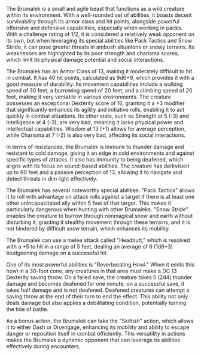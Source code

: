 The Brumalek is a small and agile beast that functions as a wild creature within its environment. With a well-rounded set of abilities, it boasts decent survivability through its armor class and hit points, alongside powerful offensive and defensive capabilities, especially when working in packs. With a challenge rating of 1/2, it is considered a relatively weak opponent on its own, but when leveraging its special abilities like Pack Tactics and Snow Stride, it can pose greater threats in ambush situations or snowy terrains. Its weaknesses are highlighted by its poor strength and charisma scores, which limit its physical damage potential and social interactions. 

The Brumalek has an Armor Class of 13, making it moderately difficult to hit in combat. It has 40 hit points, calculated as 9d6+9, which provides it with a good measure of durability. Its movement capabilities include a walking speed of 30 feet, a burrowing speed of 20 feet, and a climbing speed of 20 feet, making it very versatile in various environments. The creature possesses an exceptional Dexterity score of 16, granting it a +3 modifier that significantly enhances its agility and initiative rolls, enabling it to act quickly in combat situations. Its other stats, such as Strength at 5 (-3) and Intelligence at 4 (-3), are very bad, meaning it lacks physical power and intellectual capabilities. Wisdom at 13 (+1) allows for average perception, while Charisma at 7 (-2) is also very bad, affecting its social interactions.

In terms of resistances, the Brumalek is immune to thunder damage and resistant to cold damage, giving it an edge in cold environments and against specific types of attacks. It also has immunity to being deafened, which aligns with its focus on sound-based abilities. The creature has darkvision up to 60 feet and a passive perception of 13, allowing it to navigate and detect threats in dim light effectively.

The Brumalek has several noteworthy special abilities. "Pack Tactics" allows it to roll with advantage on attack rolls against a target if there is at least one other unincapacitated ally within 5 feet of that target. This makes it particularly dangerous when hunting with other Brumaleks. "Snow Stride" enables the creature to burrow through nonmagical snow and earth without disturbing it, granting it stealthy movement through these terrains, and it is not hindered by difficult snow terrain, which enhances its mobility.

The Brumalek can use a melee attack called "Headbutt," which is resolved with a +5 to hit in a range of 5 feet, dealing an average of 6 (1d6+3) bludgeoning damage on a successful hit.

One of its most powerful abilities is "Reverberating Howl." When it emits this howl in a 30-foot cone, any creatures in that area must make a DC 13 Dexterity saving throw. On a failed save, the creature takes 5 (2d4) thunder damage and becomes deafened for one minute; on a successful save, it takes half damage and is not deafened. Deafened creatures can attempt a saving throw at the end of their turn to end the effect. This ability not only deals damage but also applies a debilitating condition, potentially turning the tide of battle.

As a bonus action, the Brumalek can take the "Skittish" action, which allows it to either Dash or Disengage, enhancing its mobility and ability to escape danger or reposition itself in combat efficiently. This versatility in actions makes the Brumalek a dynamic opponent that can leverage its abilities effectively during encounters.